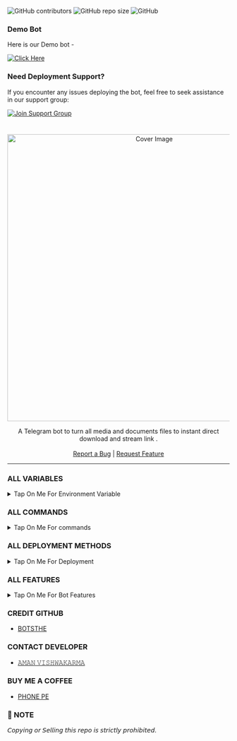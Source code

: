 ![GitHub contributors](https://img.shields.io/github/contributors/Botsthe/AV-FILE-TO-LINK-PRO?style=flat&color=green)
![GitHub repo size](https://img.shields.io/github/repo-size/Botsthe/AV-FILE-TO-LINK-PRO?color=green)
![GitHub](https://img.shields.io/github/license/Botsthe/AV-FILE-TO-LINK-PRO?color=green)

### Demo Bot

Here is our Demo bot -

[![Click Here](https://img.shields.io/badge/Demo%20Bot-Click%20Here-blue?style=flat&logo=telegram&labelColor=white&link=https://t.me/AV_SUPPORT_GROUP)](https://t.me/AV_F2L_BOT)

### Need Deployment Support?

If you encounter any issues deploying the bot, feel free to seek assistance in our support group:

[![Join Support Group](https://img.shields.io/badge/Join%20Support%20Group-Click%20Here-blue?style=flat&logo=telegram&labelColor=white&link=https://t.me/AV_SUPPORT_GROUP)](https://t.me/AV_SUPPORT_GROUP)

  <h1 align="center"></h1>
<p align="center"> 
  <img src="https://envs.sh/_pM.jpg" alt="Cover Image" width="650">
  </a>
 <p align="center">
    A Telegram bot to turn all media and documents files to instant direct download and stream link .
    <br />
   </strong></a>
    <br />
    <a href="https://t.me/AV_SUPPORT_GROUP">Report a Bug</a>
    |
    <a href="https://t.me/AV_SUPPORT_GROUP">Request Feature</a>
  </p>
<hr>

### ALL VARIABLES

<details><summary>Tap On Me For Environment Variable</summary>
  
<p>
<p>
  
* `BOT_TOKEN` - Get bot token from <a href="https://t.me/BotFather" target="/blank">Bot Father</a>
* `API_ID` - Get api id from <a href="https://my.telegram.org" target="/blank">Telegram Auth</a>
* `API_HASH` - Get api hash from <a href="https://my.telegram.org" target="/blank">Telegram Auth</a>
* `ADMINS` - Bot admin/owner user id Separate multiple Admins by space.
* `BOT_USERNAME` : Your Bot Username Without @
* `DATABASE_URI` - Mongo Database URL from <a href="https://cloud.mongodb.com" target="/blank">Mongo DB</a>
* `DATABASE_NAME` - Your database name from mongoDB. `(Optional)`
* `BIN_CHANNEL` : Create a new channel (private/public) and add that channel id in this field.
* `LOG_CHANNEL` :  A channel to log the activities of bot. Make sure bot is an admin in the channel.
* `AUTH_CHANNEL` - Your force sub channel with -100 `Optional`
* `PICS` - Start message photo. `Optional`
* `FQDN` : Your Server App Link With https:// and in last make sure one / is given.
* `PORT` : The port that you want your webapp to be listened to. Defaults to `2626`
* `BANNED_CHANNELS` : Put IDs of Banned Channels where bot will not work. You can add multiple IDs & separate with <kbd>Space</kbd>.

</details>

### ALL COMMANDS

<details><summary>Tap On Me For commands</summary>

```
start - Check if the bot is running.
help - Check if the help
about - Check if the about 
plans - Shows premium subscription plans
trial - Activates free trial plan
myplan - Shows current subscription status
approve - 🤭Gaandu Back (Admin Only)
unapprove - 🤓Gya Beta Tuu (Admin Only)
approvedusers - 🧐All Approved Users (Admin Only) 
ban - user ban [Admin Only]
unban - user unban [Admin Only]
users - Check bot users [Admin Only]
broadcast - Message Broadcast command [Admin Only]
restart - To restart the bot [Admin Only]
```
</details>

### ALL DEPLOYMENT METHODS

<details><summary>Tap On Me For Deployment</summary>

### DEPLOY ON RENDER 

<p><br>
<a href="https://render.com/deploy?repo=https://github.com/Botsthe/AV-FILE-TO-LINK-PRO">
<img src="https://render.com/images/deploy-to-render-button.svg" alt="DEPLOY ON RENDER">
</a></p>

### DEPLOY ON KOYRB

<p><br>                 
<a href="https://app.koyeb.com/deploy?type=git&repository=github.com/Botsthe/AV-FILE-TO-LINK-PRO&branch=main&name=AV-FILE-TO-LINK-PRO">
<img src="https://www.koyeb.com/static/images/deploy/button.svg" alt="DEPLOY ON KOYRB">
</a></p>

### DEPLOY ON HEROKU
<p><br>
<a href="https://heroku.com/deploy?template=https://github.com/Botsthe/AV-FILE-TO-LINK-PRO.git">
<img src="https://www.herokucdn.com/deploy/button.svg" alt="DEPLOY ON HEROKU">
</a></p>
  
### DEPLOY ON VPS
```
git clone https://github.com/Botsthe/AV-FILE-TO-LINK-PRO.git
# Install Packages
pip3 install -U -r requirements.txt
Edit info.py with variables as given below then run bot
python3 bot.py
```
</details>

### ALL FEATURES

<details><summary>Tap On Me For Bot Features</summary>


- Has a custom Start-up pic.
- Force subscribe available.
- Superfast download and stream links.
- No ads in generated links.
- Superfast interface.
- Along with the links you also get file information like name,size ,etc.
- Updates channel Support.
- Mongodb database support for broadcasting.
- User DC Check.
- All unwanted code removed.
- file limit 
- Fully modified repo
- Deploy To Koyeb + Heroku +etc...
- [Developer support](https://telegram.me/AV_SUPPORT_GROUP) 24x7
- And many more... 

</details>

### CREDIT GITHUB 

- [BOTSTHE](https://github.com/Botsthe)

### CONTACT DEVELOPER

- [𝙰𝙼𝙰𝙽 𝚅𝙸𝚂𝙷𝚆𝙰𝙺𝙰𝚁𝙼𝙰](https://telegram.me/BOT_OWNER26)

### BUY ME A COFFEE

- [PHONE PE](https://envs.sh/Hgz.jpg)

### 📌 NOTE

𝘊𝘰𝘱𝘺𝘪𝘯𝘨 𝘰𝘳 𝘚𝘦𝘭𝘭𝘪𝘯𝘨 𝘵𝘩𝘪𝘴 𝘳𝘦𝘱𝘰 𝘪𝘴 𝘴𝘵𝘳𝘪𝘤𝘵𝘭𝘺 𝘱𝘳𝘰𝘩𝘪𝘣𝘪𝘵𝘦𝘥.</b>
